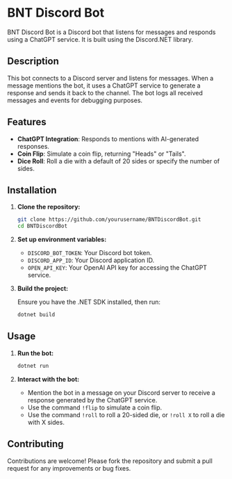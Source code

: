 # BNT Discord Bot

BNT Discord Bot is a Discord bot that listens for messages and responds using a ChatGPT service. It is built using the Discord.NET library.

## Description

This bot connects to a Discord server and listens for messages. When a message mentions the bot, it uses a ChatGPT service to generate a response and sends it back to the channel. The bot logs all received messages and events for debugging purposes.

## Features

- **ChatGPT Integration**: Responds to mentions with AI-generated responses.
- **Coin Flip**: Simulate a coin flip, returning "Heads" or "Tails".
- **Dice Roll**: Roll a die with a default of 20 sides or specify the number of sides.

## Installation

1. **Clone the repository:**

   ```bash
   git clone https://github.com/yourusername/BNTDiscordBot.git
   cd BNTDiscordBot
   ```

2. **Set up environment variables:**

   - `DISCORD_BOT_TOKEN`: Your Discord bot token.
   - `DISCORD_APP_ID`: Your Discord application ID.
   - `OPEN_API_KEY`: Your OpenAI API key for accessing the ChatGPT service.

3. **Build the project:**

   Ensure you have the .NET SDK installed, then run:

   ```bash
   dotnet build
   ```

## Usage

1. **Run the bot:**

   ```bash
   dotnet run
   ```

2. **Interact with the bot:**

   - Mention the bot in a message on your Discord server to receive a response generated by the ChatGPT service.
   - Use the command `!flip` to simulate a coin flip.
   - Use the command `!roll` to roll a 20-sided die, or `!roll X` to roll a die with X sides.

## Contributing

Contributions are welcome! Please fork the repository and submit a pull request for any improvements or bug fixes.
